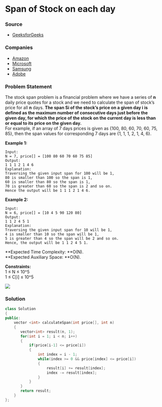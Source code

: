 # Span of Stock on each day

### Source

* [GeeksforGeeks](https://practice.geeksforgeeks.org/problems/stock-span-problem-1587115621/1#) 

### Companies

* [Amazon](../../company-based-lists/amazon.md)
* [Microsoft](../../company-based-lists/microsoft.md)
* [Samsung](../../company-based-lists/samsung.md)
* [Adobe](../../company-based-lists/adobe.md)

### Problem Statement

The stock span problem is a financial problem where we have a series of **n** daily price quotes for a stock and we need to calculate the span of stock’s price for all **n** days. **The span Si of the stock’s price on a given day i is defined as the maximum number of consecutive days just before the given day, for which the price of the stock on the current day is less than or equal to its price on the given day.**\
 For example, if an array of 7 days prices is given as {100, 80, 60, 70, 60, 75, 85}, then the span values for corresponding 7 days are {1, 1, 1, 2, 1, 4, 6}.

**Example 1:**

```
Input: 
N = 7, price[] = [100 80 60 70 60 75 85]
Output:
1 1 1 2 1 4 6
Explanation:
Traversing the given input span for 100 will be 1, 
80 is smaller than 100 so the span is 1, 
60 is smaller than 80 so the span is 1, 
70 is greater than 60 so the span is 2 and so on. 
Hence the output will be 1 1 1 2 1 4 6.
```

**Example 2:**

```
Input: 
N = 6, price[] = [10 4 5 90 120 80]
Output:
1 1 2 4 5 1
Explanation:
Traversing the given input span for 10 will be 1, 
4 is smaller than 10 so the span will be 1, 
5 is greater than 4 so the span will be 2 and so on. 
Hence, the output will be 1 1 2 4 5 1.
```

**Expected Time Complexity: **O(N).\
**Expected Auxiliary Space: **O(N).

**Constraints:**\
1 ≤ N ≤ 10^5\
1 ≤ C\[i] ≤ 10^5

![](https://contribute.geeksforgeeks.org/wp-content/uploads/Stock_span.png)

### Solution

```cpp
class Solution
{
public:
    vector <int> calculateSpan(int price[], int n)
    {
       vector<int> result(n, 1);
       for(int i = 1; i < n; i++)
       {
           if(price[i-1] <= price[i])
           {
               int index = i - 1;
               while(index >= 0 && price[index] <= price[i])
               {
                   result[i] += result[index];
                   index -= result[index];
               }
           }
       }
       return result;
    }
};
```
